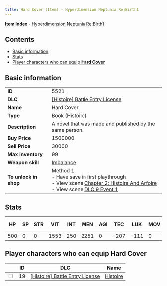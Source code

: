 ```yaml
---
title: Hard Cover (Item) - Hyperdimension Neptunia Re;Birth1
---
```


[**Item Index**](/neptunia/rb1/item/index.html) - [Hyperdimension Neptunia Re;Birth1](/neptunia/rb1)

## Contents

- [Basic information](#basic-information)
- [Stats](#stats)
- [Player characters who can equip **Hard Cover**](#player-characters-who-can-equip-hard-cover)
## Basic information

|   |   |
| -- | -- |
| **ID** | 5521 |
| **DLC** | [[Histoire] Battle Entry License](/neptunia/rb1/dlc/9-histoire.html) |
| **Name** | Hard Cover |
| **Type** | Book (Histoire) |
| **Description** | A novel that was made and published by the same person. |
| **Buy Price** | 1500000 |
| **Sell Price** | 30000 |
| **Max inventory** | 99 |
| **Weapon skill** | [Imbalance](/neptunia/rb1/skill/9-3002-imbalance.html) |
| **To unlock in shop** | Method 1<br />- Have save in first playthrough<br />- View scene [Chapter 2: Histoire And Arfoire](/neptunia/rb1/scene/1-201-chapter-2-histoire-and-arfoire.html)<br />- View scene [DLC 9 Event 1](/neptunia/rb1/scene/9-5030-dlc-9-event-1.html) |


## Stats

| HP | SP | STR | VIT | INT | MEN | AGI | TEC | LUK | MOV | Fire res. | Ice res. | Wind res. | Lightning res. |
| -- | -- | --- | --- | --- | --- | --- | --- | --- | --- | --------- | -------- | --------- | -------------- |
| 500 | 0 | 0 | 1553 | 250 | 2251 | 0 | -207 | -111 | 0 | 0 | 0 | 0 | 0 |


## Player characters who can equip **Hard Cover**

|    | ID | DLC | Name |
| -- | -- | --- | ---- |
| <input type="checkbox" id="rb1-player-9-19" class="trackbox" /> | 19 | [[Histoire] Battle Entry License](/neptunia/rb1/dlc/9-histoire.html) | [Histoire](/neptunia/rb1/player/9-19-histoire.html) |
